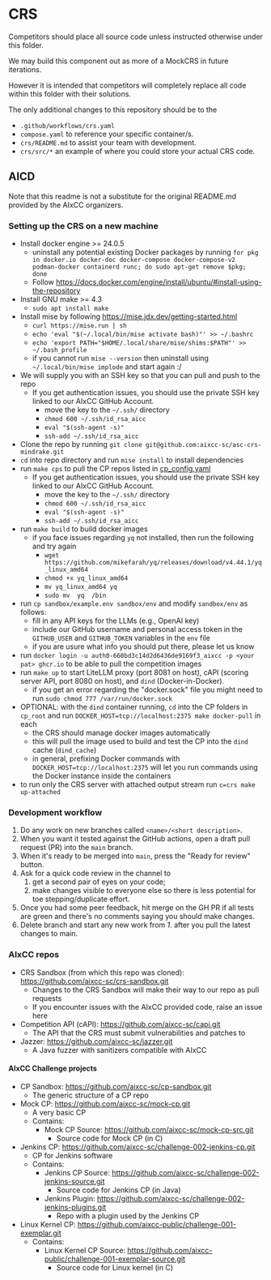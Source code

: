 # CRS

Competitors should place all source code unless instructed otherwise under this folder.

We may build this component out as more of a MockCRS in future iterations.

However it is intended that competitors will completely replace all code within this folder with their solutions.

The only additional changes to this repository should be to the

- `.github/workflows/crs.yaml`
- `compose.yaml` to reference your specific container/s.
- `crs/README.md` to assist your team with development.
- `crs/src/*` an example of where you could store your actual CRS code.

## AICD

Note that this readme is not a substitute for the original README.md provided by the AIxCC organizers. 

### Setting up the CRS on a new machine
- Install docker engine >= 24.0.5
  - uninstall any potential existing Docker packages by running `for pkg in docker.io docker-doc docker-compose docker-compose-v2 podman-docker containerd runc; do sudo apt-get remove $pkg; done`
  - Follow https://docs.docker.com/engine/install/ubuntu/#install-using-the-repository
- Install GNU make >= 4.3
  - `sudo apt install make`
- Install mise by following https://mise.jdx.dev/getting-started.html 
  - `curl https://mise.run | sh`
  - `echo 'eval "$(~/.local/bin/mise activate bash)"' >> ~/.bashrc`
  - `echo 'export PATH="$HOME/.local/share/mise/shims:$PATH"' >> ~/.bash_profile`
  - if you cannot run `mise --version` then uninstall using `~/.local/bin/mise implode` and start again :/
- We will supply you with an SSH key so that you can pull and push to the repo
  - If you get authentication issues, you should use the private SSH key linked to our AIxCC GitHub Account.
    - move the key to the `~/.ssh/` directory
    - `chmod 600 ~/.ssh/id_rsa_aicc`
    - `eval "$(ssh-agent -s)"`
    - `ssh-add ~/.ssh/id_rsa_aicc`
- Clone the repo by running `git clone git@github.com:aixcc-sc/asc-crs-mindrake.git`
- `cd` into repo directory and run `mise install` to install dependencies
- run `make cps` to pull the CP repos listed in [cp_config.yaml](..%2Fcp_config.yaml)
  - If you get authentication issues, you should use the private SSH key linked to our AIxCC GitHub Account.
    - move the key to the `~/.ssh/` directory
    - `chmod 600 ~/.ssh/id_rsa_aicc`
    - `eval "$(ssh-agent -s)"`
    - `ssh-add ~/.ssh/id_rsa_aicc`
- run `make build` to build docker images 
  - if you face issues regarding `yq` not installed, then run the following and try again
    - `wget https://github.com/mikefarah/yq/releases/download/v4.44.1/yq_linux_amd64`
    - `chmod +x yq_linux_amd64`
    - `mv yq_linux_amd64 yq`
    - `sudo mv  yq  /bin`
- run `cp sandbox/example.env sandbox/env` and modify `sandbox/env` as follows: 
  - fill in any API keys for the LLMs (e.g., OpenAI key)
  - include our GitHub username and personal access token in the `GITHUB_USER` and `GITHUB_TOKEN` variables in the `env` file
  - if you are usure what info you should put there, please let us know
- run `docker login -u auth0-660bd3c14d2d6436de9169f3_aixcc -p <your pat> ghcr.io` to be able to pull the competition images
- run `make up` to start LiteLLM proxy (port 8081 on host), cAPI (scoring server API, port 8080 on host), and `dind` (Docker-in-Docker).
  - if you get an error regarding the "docker.sock" file you might need to run `sudo chmod 777 /var/run/docker.sock`
- OPTIONAL: with the `dind` container running, `cd` into the CP folders in `cp_root` and run `DOCKER_HOST=tcp://localhost:2375 make docker-pull` in each
  - the CRS should manage docker images automatically 
  - this will pull the image used to build and test the CP into the `dind` cache (`dind_cache`)
  - in general, prefixing Docker commands with `DOCKER_HOST=tcp://localhost:2375` will let you run commands using the Docker instance inside the containers 
- to run only the CRS server with attached output stream run `c=crs make up-attached`

### Development workflow
1. Do any work on new branches called `<name>/<short description>`.
2. When you want it tested against the GitHub actions, open a draft pull request (PR) into the `main` branch.
3. When it's ready to be merged into `main`, press the "Ready for review" button.
4. Ask for a quick code review in the channel to 
   1. get a second pair of eyes on your code;
   2. make changes visible to everyone else so there is less potential for toe stepping/duplicate effort.
5. Once you had some peer feedback, hit merge on the GH PR if all tests are green and there's no comments saying you should make changes.
6. Delete branch and start any new work from _1._ after you pull the latest changes to main.

### AIxCC repos

- CRS Sandbox (from which this repo was cloned): https://github.com/aixcc-sc/crs-sandbox.git
  - Changes to the CRS Sandbox will make their way to our repo as pull requests
  - If you encounter issues with the AIxCC provided code, raise an issue here 
- Competition API (cAPI): https://github.com/aixcc-sc/capi.git
  - The API that the CRS must submit vulnerabilities and patches to
- Jazzer: https://github.com/aixcc-sc/jazzer.git
  - A Java fuzzer with sanitizers compatible with AIxCC
  
#### AIxCC Challenge projects
- CP Sandbox: https://github.com/aixcc-sc/cp-sandbox.git
  - The generic structure of a CP repo
- Mock CP: https://github.com/aixcc-sc/mock-cp.git
  - A very basic CP
  - Contains:
    - Mock CP Source: https://github.com/aixcc-sc/mock-cp-src.git
      - Source code for Mock CP (in C)
- Jenkins CP: https://github.com/aixcc-sc/challenge-002-jenkins-cp.git
  - CP for Jenkins software
  - Contains:
    - Jenkins CP Source: https://github.com/aixcc-sc/challenge-002-jenkins-source.git
      - Source code for Jenkins CP (in Java)
    - Jenkins Plugin: https://github.com/aixcc-sc/challenge-002-jenkins-plugins.git
      - Repo with a plugin used by the Jenkins CP
- Linux Kernel CP: https://github.com/aixcc-public/challenge-001-exemplar.git
  - Contains:
    - Linux Kernel CP Source: https://github.com/aixcc-public/challenge-001-exemplar-source.git
      - Source code for Linux kernel (in C)

